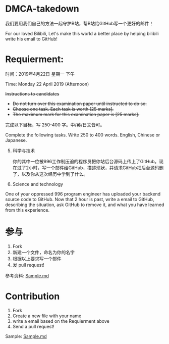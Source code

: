 # DMCA-takedown

我们要用我们自己的方法一起守护B站，帮B站给GitHub写一个更好的邮件！

For our loved Bilibili, Let's make this world a better place by helping bilibili write his email to GitHub!

# Requierment:

时间：2019年4月22日 星期一 下午

Time: Monday 22 April 2019 (Afternoon)

~~Instructions to candidates~~
* ~~Do not turn over this examination paper until instructed to do so.~~
* ~~Choose one task. Each task is worth [25 marks].~~
* ~~The maximum mark for this examination paper is [25 marks].~~

完成以下目标，写 250-400 字。中/英/日文皆可。

Complete the following tasks. Write 250 to 400 words. English, Chinese or Japanese.

5. 科学与技术

   你的其中一位被996工作制压迫的程序员把你站后台源码上传上了GitHub。现在过了2小时，写一个邮件给GitHub，描述现状，并请求GitHub把后台源码删了，以及你从这次经历中学到了什么。

5. Science and technology

  One of your oppressed 996 program engineer has uploaded your backend source code to GitHub. Now that 2 hour is past, write a email to GitHub, describing the situation, ask GitHub to remove it, and what you have learned from this experience.


# 参与

1. Fork
2. 新建一个文件，命名为你的名字
3. 根据以上要求写一个邮件
4. 发 pull request!

参考资料: [Sample.md](Sample.md)

# Contribution

1. Fork
2. Create a new file with your name
3. write a email based on the Requierment above
4. Send a pull request!

Sample: [Sample.md](Sample.md)

